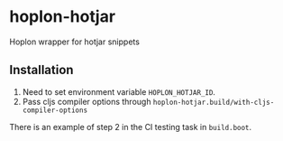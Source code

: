 # hoplon-hotjar
Hoplon wrapper for hotjar snippets

## Installation

1. Need to set environment variable `HOPLON_HOTJAR_ID`.
2. Pass cljs compiler options through `hoplon-hotjar.build/with-cljs-compiler-options`

There is an example of step 2 in the CI testing task in `build.boot`.
